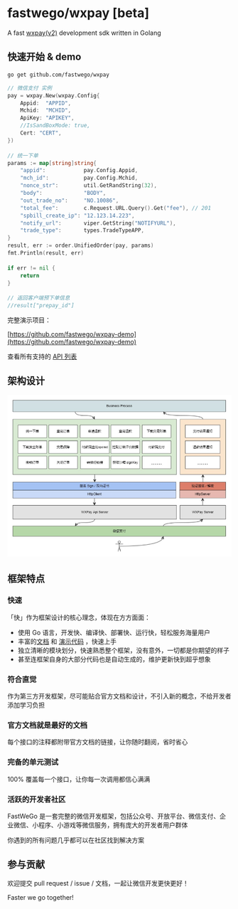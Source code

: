# fastwego/wxpay [beta]

A fast [wxpay(v2)](https://pay.weixin.qq.com/wiki/doc/api/index.html) development sdk written in Golang

## 快速开始 & demo

```shell script
go get github.com/fastwego/wxpay
```

```go
// 微信支付 实例
pay = wxpay.New(wxpay.Config{
    Appid:  "APPID",
    Mchid:  "MCHID",
    ApiKey: "APIKEY",
    //IsSandBoxMode: true,
    Cert: "CERT",
})

// 统一下单
params := map[string]string{
    "appid":            pay.Config.Appid,
    "mch_id":           pay.Config.Mchid,
    "nonce_str":        util.GetRandString(32),
    "body":             "BODY",
    "out_trade_no":     "NO.10086",
    "total_fee":        c.Request.URL.Query().Get("fee"), // 201
    "spbill_create_ip": "12.123.14.223",
    "notify_url":       viper.GetString("NOTIFYURL"),
    "trade_type":       types.TradeTypeAPP,
}
result, err := order.UnifiedOrder(pay, params)
fmt.Println(result, err)

if err != nil {
    return
}

// 返回客户端预下单信息
//result["prepay_id"]

```

完整演示项目：

[https://github.com/fastwego/wxpay-demo](https://github.com/fastwego/wxpay-demo)

查看所有支持的 [API 列表](./doc/apilist.md)

## 架构设计

![sdk](./doc/img/sdk.jpg)


## 框架特点

### 快速

「快」作为框架设计的核心理念，体现在方方面面：

- 使用 Go 语言，开发快、编译快、部署快、运行快，轻松服务海量用户
- 丰富的[文档](https://pkg.go.dev/github.com/fastwego/wxpay) 和 [演示代码](https://github.com/fastwego/wxpay-demo) ，快速上手
- 独立清晰的模块划分，快速熟悉整个框架，没有意外，一切都是你期望的样子
- 甚至连框架自身的大部分代码也是自动生成的，维护更新快到超乎想象

### 符合直觉

作为第三方开发框架，尽可能贴合官方文档和设计，不引入新的概念，不给开发者添加学习负担

### 官方文档就是最好的文档

每个接口的注释都附带官方文档的链接，让你随时翻阅，省时省心

### 完备的单元测试

100% 覆盖每一个接口，让你每一次调用都信心满满

### 活跃的开发者社区

FastWeGo 是一套完整的微信开发框架，包括公众号、开放平台、微信支付、企业微信、小程序、小游戏等微信服务，拥有庞大的开发者用户群体

你遇到的所有问题几乎都可以在社区找到解决方案

## 参与贡献

欢迎提交 pull request / issue / 文档，一起让微信开发更快更好！

Faster we go together!